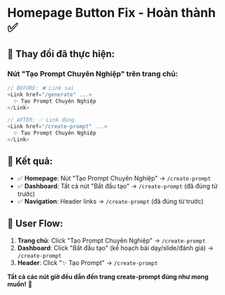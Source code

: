 # Homepage Button Fix - Hoàn thành ✅

## 🔧 **Thay đổi đã thực hiện**:

### **Nút "Tạo Prompt Chuyên Nghiệp" trên trang chủ**:
```typescript
// BEFORE: ❌ Link sai
<Link href="/generate" ...>
  ✨ Tạo Prompt Chuyên Nghiệp
</Link>

// AFTER: ✅ Link đúng
<Link href="/create-prompt" ...>
  ✨ Tạo Prompt Chuyên Nghiệp  
</Link>
```

## 🎯 **Kết quả**:
- ✅ **Homepage**: Nút "Tạo Prompt Chuyên Nghiệp" → `/create-prompt`
- ✅ **Dashboard**: Tất cả nút "Bắt đầu tạo" → `/create-prompt` (đã đúng từ trước)
- ✅ **Navigation**: Header links → `/create-prompt` (đã đúng từ trước)

## 🚀 **User Flow**:
1. **Trang chủ**: Click "Tạo Prompt Chuyên Nghiệp" → `/create-prompt`
2. **Dashboard**: Click "Bắt đầu tạo" (kế hoạch bài dạy/slide/đánh giá) → `/create-prompt`
3. **Header**: Click "✨ Tạo Prompt" → `/create-prompt`

**Tất cả các nút giờ đều dẫn đến trang create-prompt đúng như mong muốn!** 🎉